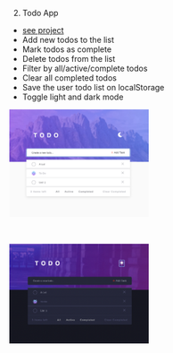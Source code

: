 2. Todo App

- [see project](https://sweta-todo-app.netlify.app)
- Add new todos to the list
- Mark todos as complete
- Delete todos from the list
- Filter by all/active/complete todos
- Clear all completed todos
- Save the user todo list on localStorage
- Toggle light and dark mode

<p align-items: center>
    <img src='../readme-images/Screenshot-todo-app-01.png' width='250'>
</p>
<br/>
<p align-items: center>
    <img src='../readme-images/Screenshot-todo-app-02.png' width='250'>
</p>
<br/>
